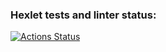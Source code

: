 ### Hexlet tests and linter status:
[![Actions Status](https://github.com/grechkamanka/frontend-project-lvl1/workflows/hexlet-check/badge.svg)](https://github.com/grechkamanka/frontend-project-lvl1/actions)
